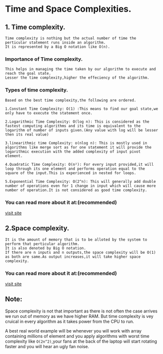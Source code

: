 
# Time and Space Complexities.

## 1. Time complexity.
    Time complexity is nothing but the actual number of time the perticular statement runs inside an algorithm.
    It is represented by a Big O notation like O(n).

### Importance of Time complexity.
    This helps in managing the time taken by our algorithm to execute and reach the goal state.
    Lesser the time complexity,higher the effeciency of the algorithm.

### Types of time complexity.
    Based on the best time complexity,the following are ordered.
    
    1.Constant Time Complexity: O(1) :This means to find our goal state,we only have to execute the statement once.

    2.Logarithmic Time Complexity: O(log n): This is considered as the fastest computing algorithms and its time is equivalent to the logarithm of number of inputs given.(Any value with log will be lesser then its real value)

    3.linearithmic time Complexity: o(nlog n): This is mostly used in algorithms like merge sort as for one statement it will provide the logarithmic execution with the added complexity of input pivot element.

    4.Quadratic Time Complexity: O(n²): For every input provided,it will loop through its one element and performs operation equal to the square of the input.This is experienced in nested for loops.

    5.Exponential Time Complexity: O(2^n): This will generally add double number of operations even for 1 change in input which will cause more number of operation.It is not considered as good time complexity.
    
    
 

### You can read more about it at:(recommended)

[visit site](https://towardsdatascience.com/essential-programming-time-complexity-a95bb2608cac)





## 2.Space complexity.
    It is the amount of memory that is to be alloted by the system to perform that perticular algorithm.
    It is also denoted by Big O notation.
    If there are n inputs and n outputs,the space complexity will be O(1) as both are same.As output increases,it will take higher space complexity.

### You can read more about it at:(recommended)

[visit site](https://www.geeksforgeeks.org/g-fact-86/)

## Note: 
Space complexity is not that important as there is not often the case arrives we run out of memory as we have higher RAM.
But time complexity is vey cruical in every algorithm as it takes power from the CPU to run.

A best real world example will be whenever you will work with array containing millions of element and you apply algorithms with worst time complexity like `O(2n^2)`,your fans at the back of the laptop will start rotating faster and you will hear an ugly fan noise.
